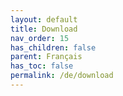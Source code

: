 ```yaml
---
layout: default
title: Download
nav_order: 15
has_children: false
parent: Français
has_toc: false
permalink: /de/download
---
```

